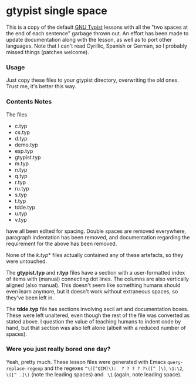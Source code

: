 # gtypist single space

This is a copy of the default [GNU Typist](http://www.gnu.org/software/gtypist/) lessons with all the "two spaces at the end of each sentence" garbage thrown out. An effort has been made to update documentation along with the lesson, as well as to port other languages. Note that I can't read Cyrillic, Spanish or German, so I probably missed things (patches welcome).

### Usage

Just copy these files to your gtypist directory, overwriting the old ones. Trust me, it's better this way.

### Contents Notes

The files

- c.typ
- cs.typ
- d.typ
- demo.typ
- esp.typ
- gtypist.typ
- m.typ
- n.typ
- q.typ
- r.typ
- ru.typ
- s.typ
- t.typ
- tdde.typ
- u.typ
- v.typ

have all been edited for spacing. Double spaces are removed everywhere, paragraph indentation has been removed, and documentation regarding the requirement for the above has been removed.

None of the **k*.typ** files actually contained any of these artefacts, so they were untouched.

The **gtypist.typ** and **r.typ** files have a section with a user-formatted index of items with (manual) connecting dot lines. The columns are also vertically aligned (also manual). This doesn't seem like something humans should even learn anymore, but it doesn't work without extraneous spaces, so they've been left in.

The **tdde.typ** file has sections involving ascii art and documentation boxes. These were left unaltered, even though the rest of the file was converted as stated above. I question the value of teaching humans to indent code by hand, but that section was also left alone (albeit with a reduced number of spaces).

### Were you just really bored one day?

Yeah, pretty much. These lesson files were generated with Emacs `query-replace-regexp` and the regexes `^\([^QIM]\):  ? ? ? ? ?\([^ ]\)`, `\1:\2`,  `  \([^ .]\)` (note the leading spaces) and ` \1` (again, note leading space).
